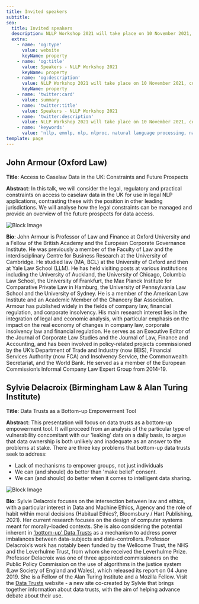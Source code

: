 ```yaml
---
title: Invited speakers
subtitle: 
seo:
  title: Invited speakers
  description: NLLP Workshop 2021 will take place on 10 November 2021, co-located with EMNLP 2021. The invited speakers are John Armour (Oxford Law) and Sylvie Delacroix (Birmingham Law/Alan Turing Institute).
  extra:
    - name: 'og:type'
      value: website
      keyName: property
    - name: 'og:title'
      value: Speakers - NLLP Workshop 2021
      keyName: property
    - name: 'og:description'
      value: NLLP Workshop 2021 will take place on 10 November 2021, co-located with EMNLP 2021. The invited speakers are John Armour (Oxford Law) and Sylvie Delacroix (Birmingham Law/Alan Turing Institute).
      keyName: property
    - name: 'twitter:card'
      value: summary
    - name: 'twitter:title'
      value: Speakers - NLLP Workshop 2021
    - name: 'twitter:description'
      value: NLLP Workshop 2021 will take place on 10 November 2021, co-located with EMNLP 2021. The program committee, the speakers and the official program will be updated soon.
    - name: 'keywords'
      value: 'nllp, emnlp, nlp, nlproc, natural language processing, natural legal language processing, legal text, legal domain language'
template: page
---
```


## John Armour (Oxford Law)

**Title**: Access to Caselaw Data in the UK: Constraints and Future Prospects

**Abstract**: In this talk, we will consider the legal, regulatory and practical constraints on access to caselaw data in the UK for use in legal NLP applications, contrasting these with the position in other leading jurisdictions. We will analyse how the legal constraints can be managed and provide an overview of the future prospects for data access.

![Block Image](/images/john-armour.png)

**Bio**: John Armour is Professor of Law and Finance at Oxford University and a Fellow of the  British Academy and the European Corporate Governance Institute.  He was previously a member of the Faculty of Law and the interdisciplinary Centre for Business Research at the University of Cambridge. He studied law (MA, BCL) at the University of Oxford and then at Yale Law School (LLM). He has held visiting posts at various institutions including the University of Auckland, the University of Chicago, Columbia Law School, the University of Frankfurt, the Max Planck Institute for Comparative Private Law in Hamburg, the University of Pennsylvania Law School and the University of Sydney. He is a member of the American Law Institute and an Academic Member of the Chancery Bar Association. Armour has published widely in the fields of company law, financial regulation, and corporate insolvency. His main research interest lies in the integration of legal and economic analysis, with particular emphasis on the impact on the real economy of changes in company law, corporate insolvency law and financial regulation. He serves as an Executive Editor of the Journal of Corporate Law Studies and the Journal of Law, Finance and Accounting, and has been involved in policy-related projects commissioned by the UK’s Department of Trade and Industry (now BEIS), Financial Services Authority (now FCA) and Insolvency Service, the Commonwealth Secretariat, and the World Bank. He served as a member of the European Commission’s Informal Company Law Expert Group from 2014-19.

## Sylvie Delacroix (Birmingham Law & Alan Turing Institute)

**Title**: Data Trusts as a Bottom-up Empowerment Tool

**Abstract**: This presentation will focus on data trusts as a bottom-up empowerment tool. It will proceed from an analysis of the particular type of vulnerability concomitant with our 'leaking' data on a daily basis, to argue that data ownership is both unlikely and inadequate as an answer to the problems at stake. 
There are three key problems that bottom-up data trusts seek to address:

- Lack of mechanisms to empower groups, not just individuals
- We can (and should) do better than 'make belief' consent.
- We can (and should) do better when it comes to intelligent data sharing.

![Block Image](/images/sylvie-delacroix.jpg)

**Bio**: Sylvie Delacroix focuses on the intersection between law and ethics, with a particular interest in Data and Machine Ethics, Agency and the role of habit within moral decisions (Habitual Ethics?,  Bloomsbury / Hart Publishing, 2021). Her current research focuses on the design of computer systems meant for morally-loaded contexts. She is also considering the potential inherent in ['bottom-up' Data Trusts](https://doi.org/10.1093/idpl/ipz014) as a mechanism to address power imbalances between data-subjects and data-controllers. Professor Delacroix’s work has notably been funded by the Wellcome Trust, the NHS and the Leverhulme Trust, from whom she received the Leverhulme Prize. Professor Delacroix was one of three appointed commissioners on the Public Policy Commission on the use of algorithms in the justice system (Law Society of England and Wales), which released its report on 04 June 2019. She is a Fellow of the Alan Turing Institute and a Mozilla Fellow. Visit the [Data Trusts](https://datatrusts.uk/) website - a new site co-created by Sylvie that brings together information about data trusts, with the aim of helping advance debate about their use.
